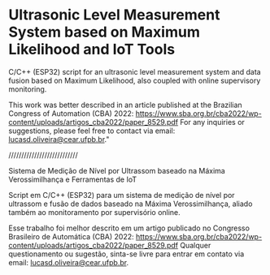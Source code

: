 # Ultrasonic Level Measurement System based on Maximum Likelihood and IoT Tools
C/C++ (ESP32) script for an ultrasonic level measurement system and data fusion based on Maximum Likelihood, also coupled with online supervisory monitoring.

This work was better described in an article published at the Brazilian Congress of Automation (CBA) 2022: https://www.sba.org.br/cba2022/wp-content/uploads/artigos_cba2022/paper_8529.pdf
For any inquiries or suggestions, please feel free to contact via email: lucasd.oliveira@cear.ufpb.br."

///////////////////////////

Sistema de Medição de Nível por Ultrassom baseado na Máxima Verossimilhança e Ferramentas de IoT

Script em C/C++ (ESP32) para um sistema de medição de nível por ultrassom e fusão de dados baseado na Máxima Verossimilhança, aliado também ao monitoramento por supervisório online. 

Esse trabalho foi melhor descrito em um artigo publicado no Congresso Brasileiro de Automática (CBA) 2022: https://www.sba.org.br/cba2022/wp-content/uploads/artigos_cba2022/paper_8529.pdf
Qualquer questionamento ou sugestão, sinta-se livre para entrar em contato via email: lucasd.oliveira@cear.ufpb.br.    

